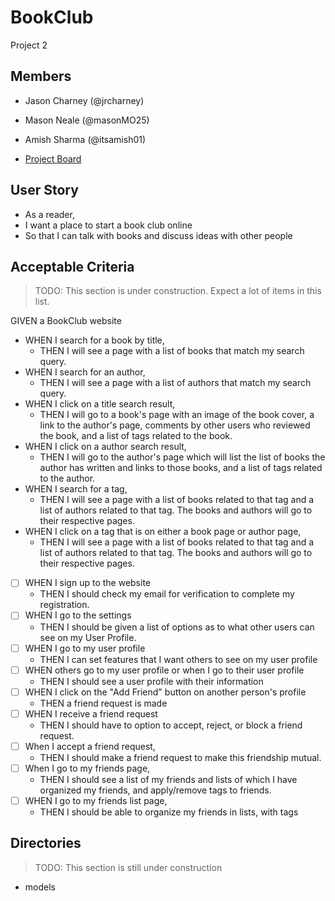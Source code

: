 # BookClub

Project 2

## Members

- Jason Charney (@jrcharney)
- Mason Neale (@masonMO25)
- Amish Sharma (@itsamish01)

- [Project Board](https://github.com/users/jrcharney/projects/1/views/1)

## User Story

- As a reader,
- I want a place to start a book club online
- So that I can talk with books and discuss ideas with other people

## Acceptable Criteria

> TODO: This section is under construction. Expect a lot of items in this list.


GIVEN a BookClub website

- WHEN I search for a book by title,
  - THEN I will see a page with a list of books that match my search query.
- WHEN I search for an author,
  - THEN I will see a page with a list of authors that match my search query.
- WHEN I click on a title search result,
  - THEN I will go to a book's page with an image of the book cover, a link to the author's page, comments by other users who reviewed the book, and a list of tags related to the book.
- WHEN I click on a author search result,
  - THEN I will go to the author's page which will list the list of books the author has written and links to those books, and a list of tags related to the author.
- WHEN I search for a tag,
  - THEN I will see a page with a list of books related to that tag and a list of authors related to that tag. The books and authors will go to their respective pages.
- WHEN I click on a tag that is on either a book page or author page,
  - THEN I will see a page with a list of books related to that tag and a list of authors related to that tag. The books and authors will go to their respective pages.

- [ ] WHEN I sign up to the website
  - THEN I should check my email for verification to complete my registration.
- [ ] WHEN I go to the settings
  - THEN I should be given a list of options as to what other users can see on my User Profile.
- [ ] WHEN I go to my user profile
  - THEN I can set features that I want others to see on my user profile
- [ ] WHEN others go to my user profile or when I go to their user profile
  - THEN I should see a user profile with their information
- [ ] WHEN  I click on the "Add Friend" button on another person's profile
  - THEN a friend request is made
- [ ] WHEN I receive a friend request
  - THEN I should have to option to accept, reject, or block a friend request.
- [ ] When I accept a friend request,
  - THEN I should make a friend request to make this friendship mutual.
- [ ] When I go to my friends page,
  - THEN I should see a list of my friends and lists of which I have organized my friends, and apply/remove tags to friends.
- [ ] WHEN I go to my friends list page,
  - THEN I should be able to organize my friends in lists, with tags

## Directories

> TODO: This section is still under construction

- models

